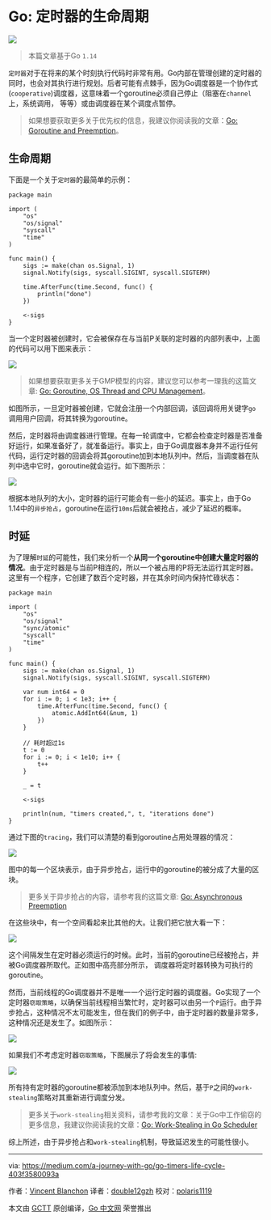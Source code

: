 # Go: 定时器的生命周期

![](https://raw.githubusercontent.com/studygolang/gctt-images2/master/20200704-go-timers-life-cycle/图0.png)

> 本篇文章基于Go `1.14`

`定时器`对于在将来的某个时刻执行代码时非常有用。Go内部在管理创建的定时器的同时，也会对其执行进行规划。后者可能有点棘手，因为Go调度器是一个协作式(`cooperative`)调度器，这意味着一个goroutine必须自己停止（阻塞在`channel`上，系统调用， 等等）或由调度器在某个调度点暂停。

> 如果想要获取更多关于优先权的信息，我建议你阅读我的文章：[Go: Goroutine and Preemption](https://medium.com/a-journey-with-go/go-goroutine-and-preemption-d6bc2aa2f4b7)。

## 生命周期

下面是一个关于`定时器`的最简单的示例：

```golang
package main

import (
	"os"
	"os/signal"
	"syscall"
	"time"
)

func main() {
	sigs := make(chan os.Signal, 1)
	signal.Notify(sigs, syscall.SIGINT, syscall.SIGTERM)

	time.AfterFunc(time.Second, func() {
		println("done")
	})

	<-sigs
}

```

当一个定时器被创建时，它会被保存在与当前P关联的定时器的内部列表中，上面的代码可以用下图来表示：

![](https://raw.githubusercontent.com/studygolang/gctt-images2/master/20200704-go-timers-life-cycle/图1.png)

> 如果想要获取更多关于GMP模型的内容，建议您可以参考一理我的这篇文章: [Go: Goroutine, OS Thread and CPU Management](https://medium.com/a-journey-with-go/go-goroutine-os-thread-and-cpu-management-2f5a5eaf518a)。

如图所示，一旦定时器被创建，它就会注册一个内部回调，该回调将用关键字`go`调用用户回调，将其转换为goroutine。

然后，定时器将由调度器进行管理。在每一轮调度中，它都会检查定时器是否准备好运行，如果准备好了，就准备运行。事实上，由于Go调度器本身并不运行任何代码，运行定时器的回调会将其goroutine加到本地队列中。然后，当调度器在队列中选中它时，goroutine就会运行。如下图所示：

![](https://raw.githubusercontent.com/studygolang/gctt-images2/master/20200704-go-timers-life-cycle/图2.png)

根据本地队列的大小，定时器的运行可能会有一些小的延迟。事实上，由于Go 1.14中的`异步抢占`，goroutine在运行`10ms`后就会被抢占，减少了延迟的概率。

## 时延

为了理解`时延`的可能性，我们来分析一个**从同一个goroutine中创建大量定时器的情况**。由于定时器是与当前P相连的，所以一个被占用的P将无法运行其定时器。这里有一个程序，它创建了数百个定时器，并在其余时间内保持忙碌状态：

```golang
package main

import (
	"os"
	"os/signal"
	"sync/atomic"
	"syscall"
	"time"
)

func main() {
	sigs := make(chan os.Signal, 1)
	signal.Notify(sigs, syscall.SIGINT, syscall.SIGTERM)

	var num int64 = 0
	for i := 0; i < 1e3; i++ {
		time.AfterFunc(time.Second, func() {
			atomic.AddInt64(&num, 1)
		})
	}

	// 耗时超过1s
	t := 0
	for i := 0; i < 1e10; i++ {
		t++
	}

	_ = t

	<-sigs

	println(num, "timers created,", t, "iterations done")
}

```

通过下图的`tracing`，我们可以清楚的看到goroutine占用处理器的情况：

![](https://raw.githubusercontent.com/studygolang/gctt-images2/master/20200704-go-timers-life-cycle/图3.png)

图中的每一个区块表示，由于异步抢占，运行中的goroutine的被分成了大量的区块。

> 更多关于异步抢占的内容，请参考我的这篇文章: [Go: Asynchronous Preemption](https://medium.com/a-journey-with-go/go-asynchronous-preemption-b5194227371c)

在这些块中，有一个空间看起来比其他的大。让我们把它放大看一下：

![](https://raw.githubusercontent.com/studygolang/gctt-images2/master/20200704-go-timers-life-cycle/图4.png)

这个间隔发生在定时器必须运行的时候。此时，当前的goroutine已经被抢占，并被Go调度器所取代。正如图中高亮部分所示， 调度器将定时器转换为可执行的goroutine。

然而，当前线程的Go调度器并不是唯一一个运行定时器的调度器。Go实现了一个定时器`窃取策略`，以确保当前线程相当繁忙时，定时器可以由另一个`P`运行。由于异步抢占，这种情况不太可能发生，但在我们的例子中，由于定时器的数量非常多，这种情况还是发生了。如图所示：

![](https://raw.githubusercontent.com/studygolang/gctt-images2/master/20200704-go-timers-life-cycle/图5.png)

如果我们不考虑定时器`窃取策略`，下图展示了将会发生的事情:

![](https://raw.githubusercontent.com/studygolang/gctt-images2/master/20200704-go-timers-life-cycle/图6.png)

所有持有定时器的goroutine都被添加到本地队列中。然后，基于`P`之间的`work-stealing`策略对其重新进行调度分发。

> 更多关于`work-stealing`相关资料，请参考我的文章：关于Go中工作偷窃的更多信息，我建议你阅读我的文章：[Go: Work-Stealing in Go Scheduler](https://medium.com/a-journey-with-go/go-work-stealing-in-go-scheduler-d439231be64d)

综上所述，由于异步抢占和`work-stealing`机制，导致延迟发生的可能性很小。

---
via: https://medium.com/a-journey-with-go/go-timers-life-cycle-403f3580093a

作者：[Vincent Blanchon](https://medium.com/@blanchon.vincent)
译者：[double12gzh](https://github.com/double12gzh)
校对：[polaris1119](https://github.com/polaris1119)

本文由 [GCTT](https://github.com/studygolang/GCTT) 原创编译，[Go 中文网](https://studygolang.com/) 荣誉推出
